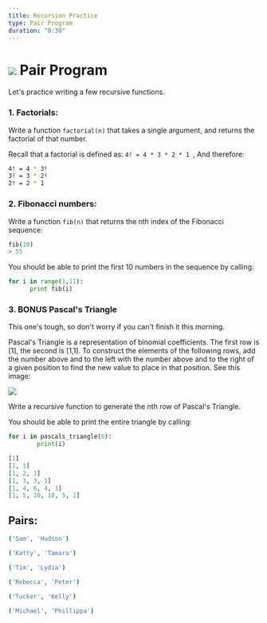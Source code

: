 ```yaml
---
title: Recursion Practice
type: Pair Program
duration: "0:30"
---
```



# ![](https://ga-dash.s3.amazonaws.com/production/assets/logo-9f88ae6c9c3871690e33280fcf557f33.png) Pair Program

Let's practice writing a few recursive functions.

### 1. Factorials:
Write a function ```factorial(n)``` that takes a single argument, and returns the factorial of that number.

Recall that a factorial is defined as: ```4! = 4 * 3 * 2 * 1 ```, And therefore:

```bash
4! = 4 * 3!
3! = 3 * 2!
2! = 2 * 1
```

### 2. Fibonacci numbers:
Write a function ```fib(n)``` that returns the nth index of the Fibonacci sequence:

```python
fib(10)
> 55
```

You should be able to print the first 10 numbers in the sequence by calling:
```python
for i in range(1,11):
      print fib(i)
```

### 3. BONUS Pascal's Triangle
This one's tough, so don't worry if you can't finish it this morning.

Pascal's Triangle is a representation of binomial coefficients. The first row is [1], the second is [1,1]. To construct the elements of the following rows, add the number above and to the left with the number above and to the right of a given position to find the new value to place in that position. See this image:

![](http://www.tutorial4us.com/program/images/pascals-triangle.png)

Write a recursive function to generate the nth row of Pascal's Triangle.

You should be able to print the entire triangle by calling:

```python
for i in pascals_triangle(6):
        print(i)

[1]
[1, 1]
[1, 2, 1]
[1, 3, 3, 1]
[1, 4, 6, 4, 1]
[1, 5, 10, 10, 5, 1]
```

## Pairs:

```bash
('Sam', 'Hudson')

('Katty', 'Tamara')

('Tim', 'Lydia')

('Rebecca', 'Peter')

('Tucker', 'Kelly')

('Michael', 'Phillippa')
```
